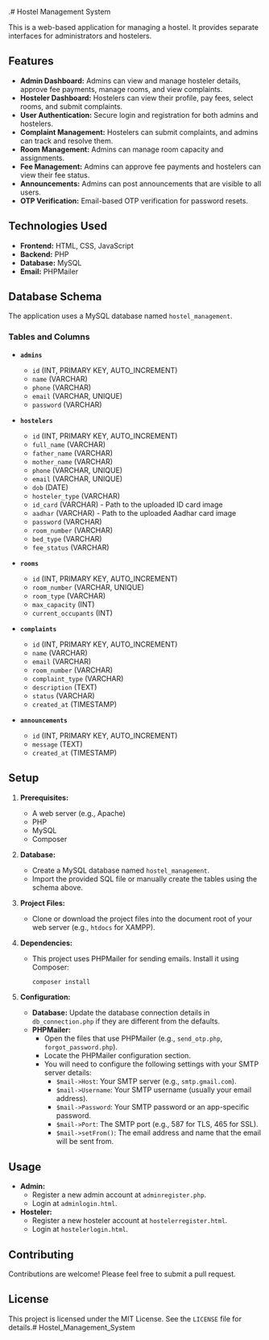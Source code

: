 .# Hostel Management System

This is a web-based application for managing a hostel. It provides separate interfaces for administrators and hostelers.

## Features

*   **Admin Dashboard:** Admins can view and manage hosteler details, approve fee payments, manage rooms, and view complaints.
*   **Hosteler Dashboard:** Hostelers can view their profile, pay fees, select rooms, and submit complaints.
*   **User Authentication:** Secure login and registration for both admins and hostelers.
*   **Complaint Management:** Hostelers can submit complaints, and admins can track and resolve them.
*   **Room Management:** Admins can manage room capacity and assignments.
*   **Fee Management:** Admins can approve fee payments and hostelers can view their fee status.
*   **Announcements:** Admins can post announcements that are visible to all users.
*   **OTP Verification:** Email-based OTP verification for password resets.

## Technologies Used

*   **Frontend:** HTML, CSS, JavaScript
*   **Backend:** PHP
*   **Database:** MySQL
*   **Email:** PHPMailer

## Database Schema

The application uses a MySQL database named `hostel_management`.

### Tables and Columns

*   **`admins`**
    *   `id` (INT, PRIMARY KEY, AUTO_INCREMENT)
    *   `name` (VARCHAR)
    *   `phone` (VARCHAR)
    *   `email` (VARCHAR, UNIQUE)
    *   `password` (VARCHAR)

*   **`hostelers`**
    *   `id` (INT, PRIMARY KEY, AUTO_INCREMENT)
    *   `full_name` (VARCHAR)
    *   `father_name` (VARCHAR)
    *   `mother_name` (VARCHAR)
    *   `phone` (VARCHAR, UNIQUE)
    *   `email` (VARCHAR, UNIQUE)
    *   `dob` (DATE)
    *   `hosteler_type` (VARCHAR)
    *   `id_card` (VARCHAR) - Path to the uploaded ID card image
    *   `aadhar` (VARCHAR) - Path to the uploaded Aadhar card image
    *   `password` (VARCHAR)
    *   `room_number` (VARCHAR)
    *   `bed_type` (VARCHAR)
    *   `fee_status` (VARCHAR)

*   **`rooms`**
    *   `id` (INT, PRIMARY KEY, AUTO_INCREMENT)
    *   `room_number` (VARCHAR, UNIQUE)
    *   `room_type` (VARCHAR)
    *   `max_capacity` (INT)
    *   `current_occupants` (INT)

*   **`complaints`**
    *   `id` (INT, PRIMARY KEY, AUTO_INCREMENT)
    *   `name` (VARCHAR)
    *   `email` (VARCHAR)
    *   `room_number` (VARCHAR)
    *   `complaint_type` (VARCHAR)
    *   `description` (TEXT)
    *   `status` (VARCHAR)
    *   `created_at` (TIMESTAMP)

*   **`announcements`**
    *   `id` (INT, PRIMARY KEY, AUTO_INCREMENT)
    *   `message` (TEXT)
    *   `created_at` (TIMESTAMP)

## Setup

1.  **Prerequisites:**
    *   A web server (e.g., Apache)
    *   PHP
    *   MySQL
    *   Composer

2.  **Database:**
    *   Create a MySQL database named `hostel_management`.
    *   Import the provided SQL file or manually create the tables using the schema above.

3.  **Project Files:**
    *   Clone or download the project files into the document root of your web server (e.g., `htdocs` for XAMPP).

4.  **Dependencies:**
    *   This project uses PHPMailer for sending emails. Install it using Composer:
        ```bash
        composer install
        ```

5.  **Configuration:**
    *   **Database:** Update the database connection details in `db_connection.php` if they are different from the defaults.
    *   **PHPMailer:**
        *   Open the files that use PHPMailer (e.g., `send_otp.php`, `forgot_password.php`).
        *   Locate the PHPMailer configuration section.
        *   You will need to configure the following settings with your SMTP server details:
            *   `$mail->Host`: Your SMTP server (e.g., `smtp.gmail.com`).
            *   `$mail->Username`: Your SMTP username (usually your email address).
            *   `$mail->Password`: Your SMTP password or an app-specific password.
            *   `$mail->Port`: The SMTP port (e.g., 587 for TLS, 465 for SSL).
            *   `$mail->setFrom()`: The email address and name that the email will be sent from.

## Usage

*   **Admin:**
    *   Register a new admin account at `adminregister.php`.
    *   Login at `adminlogin.html`.
*   **Hosteler:**
    *   Register a new hosteler account at `hostelerregister.html`.
    *   Login at `hostelerlogin.html`.

## Contributing

Contributions are welcome! Please feel free to submit a pull request.

## License

This project is licensed under the MIT License. See the `LICENSE` file for details.# Hostel_Management_System
